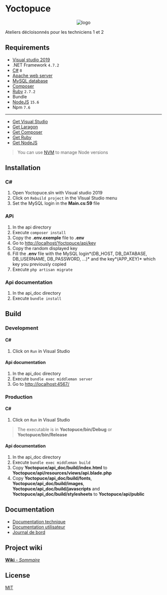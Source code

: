 # Yoctopuce
<div class="logo-container" style="text-align: center;">
  <img src="https://www.yoctopuce.com/img/yoctopuce-logo.png" alt="logo" />
</div>

Ateliers décloisonnés pour les techniciens 1 et 2

## Requirements

* [Visual studio 2019](https://visualstudio.microsoft.com/fr/)
* .NET Framework `4.7.2`
* [C#](https://docs.microsoft.com/en-us/dotnet/csharp/) `8`
* [Apache web server](https://httpd.apache.org/)
* [MySQL database](https://www.mysql.com/fr/)
* [Composer](https://getcomposer.org/)
* [Ruby](https://www.ruby-lang.org/fr/) `2.7.2`
* Bundle
* [NodeJS](https://nodejs.org/en/) `15.6`
* Npm `7.6`

---

* [Get Visual Studio](https://visualstudio.microsoft.com/fr/vs/)
* [Get Laragon](https://laragon.org/download/)
* [Get Composer](https://getcomposer.org/download/)
* [Get Ruby](https://www.ruby-lang.org/fr/downloads/)
* [Get NodeJS](https://nodejs.org/en/download/)

> You can use [NVM](https://github.com/nvm-sh/nvm) to manage Node versions

## Installation

### C#
1. Open Yoctopuce.sln with Visual studio 2019
2. Click on `Rebuild project` in the VIsual Studio menu
3. Set the MySQL login in the **Main.cs:59** file

### APi
1. In the api directory
2. Execute `composer install`
3. Copy the **.env.exemple** file to **.env**
4. Go to [http://localhost/Yoctopuce/api/key](http://localhost/Yoctopuce/api/key)
5. Copy the random displayed key
6. Fill the **.env** file with the MySQL login*(DB_HOST, DB_DATABASE, DB_USERNAME, DB_PASSWORD, ...)* and the key*(APP_KEY)* which key you previously copied
7. Execute `php artisan migrate`

### Api documentation
1. In the api_doc directory
2. Execute `bundle install`

## Build

### Development

#### C#
1. Click on `Run` in Visual Studio

#### Api documentation
1. In the api_doc directory
2. Execute `bundle exec middleman server`
3. Go to [http://localhost:4567/](http://localhost:4567/)

### Production

#### C#
1. Click on `Run` in Visual Studio

> The executable is in **Yoctopuce/bin/Debug** or **Yoctopuce/bin/Release**

#### Api documentation
1. In the api_doc directory
2. Execute `bundle exec middleman build`
3. Copy **Yoctopuce/api_doc/build/index.html** to **Yoctopuce/api/resources/views/api.blade.php**
4. Copy **Yoctopuce/api_doc/build/fonts**, **Yoctopuce/api_doc/build/images**, **Yoctopuce/api_doc/build/javascripts** and **Yoctopuce/api_doc/build/stylesheets** to **Yoctopuce/api/public**


## Documentation

* [Documentation technique](https://github.com/julesstahli/Yoctopuce/blob/master/documentation/documentation_technique.md)
* [Documentation utilisateur](https://github.com/julesstahli/Yoctopuce/blob/master/documentation/documentation_utilisateur.md)
* [Journal de bord](https://github.com/julesstahli/Yoctopuce/blob/master/documentation/journal_de_bord.md)

## Project wiki

[**Wiki** - *Sommaire*](https://github.com/julesstahli/Yoctopuce/wiki/Sommaire)

## License

[MIT](https://github.com/julesstahli/Yoctopuce/blob/master/LICENSE)
